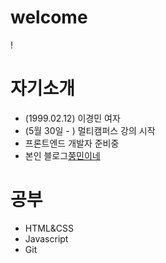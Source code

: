# welcome
!

# 자기소개
- (1999.02.12) 이경민 여자
- (5월 30일 - ) 멀티캠퍼스 강의 시작
-  프론트엔드 개발자 준비중
-  본인 블로그[쭝민이네](https://blog.naver.com/tlstj212)

# 공부
- HTML&CSS
- Javascript
- Git

